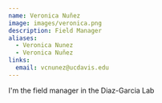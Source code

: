 ```yaml
---
name: Veronica Nuñez
image: images/veronica.png
description: Field Manager
aliases:
  - Veronica Nunez
  - Veronica Nuñez
links:
  email: vcnunez@ucdavis.edu
---
```


I'm the field manager in the Diaz-Garcia Lab
